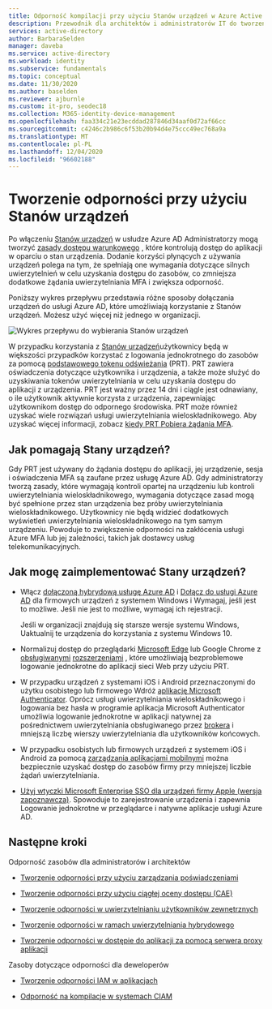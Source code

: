 ```yaml
---
title: Odporność kompilacji przy użyciu Stanów urządzeń w Azure Active Directory
description: Przewodnik dla architektów i administratorów IT do tworzenia odporności przy użyciu Stanów urządzeń
services: active-directory
author: BarbaraSelden
manager: daveba
ms.service: active-directory
ms.workload: identity
ms.subservice: fundamentals
ms.topic: conceptual
ms.date: 11/30/2020
ms.author: baselden
ms.reviewer: ajburnle
ms.custom: it-pro, seodec18
ms.collection: M365-identity-device-management
ms.openlocfilehash: faa334c21e23ecddad287846d34aaf0d72af66cc
ms.sourcegitcommit: c4246c2b986c6f53b20b94d4e75ccc49ec768a9a
ms.translationtype: MT
ms.contentlocale: pl-PL
ms.lasthandoff: 12/04/2020
ms.locfileid: "96602188"
---
```

# <a name="build-resilience-with-device-states"></a>Tworzenie odporności przy użyciu Stanów urządzeń

Po włączeniu [Stanów urządzeń](../devices/overview.md) w usłudze Azure AD Administratorzy mogą tworzyć [zasady dostępu warunkowego](../conditional-access/overview.md) , które kontrolują dostęp do aplikacji w oparciu o stan urządzenia. Dodanie korzyści płynących z używania urządzeń polega na tym, że spełniają one wymagania dotyczące silnych uwierzytelnień w celu uzyskania dostępu do zasobów, co zmniejsza dodatkowe żądania uwierzytelniania MFA i zwiększa odporność. 

Poniższy wykres przepływu przedstawia różne sposoby dołączania urządzeń do usługi Azure AD, które umożliwiają korzystanie z Stanów urządzeń. Możesz użyć więcej niż jednego w organizacji.

![Wykres przepływu do wybierania Stanów urządzeń](./media/resilience-with-device-states/admin-resilience-devices.png)

W przypadku korzystania z [Stanów urządzeń](../devices/overview.md)użytkownicy będą w większości przypadków korzystać z logowania jednokrotnego do zasobów za pomocą [podstawowego tokenu odświeżania](../devices/concept-primary-refresh-token.md) (PRT). PRT zawiera oświadczenia dotyczące użytkownika i urządzenia, a także może służyć do uzyskiwania tokenów uwierzytelniania w celu uzyskania dostępu do aplikacji z urządzenia. PRT jest ważny przez 14 dni i ciągle jest odnawiany, o ile użytkownik aktywnie korzysta z urządzenia, zapewniając użytkownikom dostęp do odpornego środowiska. PRT może również uzyskać wiele rozwiązań usługi uwierzytelniania wieloskładnikowego. Aby uzyskać więcej informacji, zobacz [kiedy PRT Pobiera żądania MFA](../devices/concept-primary-refresh-token.md).

## <a name="how-do-device-states-help"></a>Jak pomagają Stany urządzeń?

Gdy PRT jest używany do żądania dostępu do aplikacji, jej urządzenie, sesja i oświadczenia MFA są zaufane przez usługę Azure AD. Gdy administratorzy tworzą zasady, które wymagają kontroli opartej na urządzeniu lub kontroli uwierzytelniania wieloskładnikowego, wymagania dotyczące zasad mogą być spełnione przez stan urządzenia bez próby uwierzytelniania wieloskładnikowego. Użytkownicy nie będą widzieć dodatkowych wyświetleń uwierzytelniania wieloskładnikowego na tym samym urządzeniu. Powoduje to zwiększenie odporności na zakłócenia usługi Azure MFA lub jej zależności, takich jak dostawcy usług telekomunikacyjnych.

## <a name="how-do-i-implement-device-states"></a>Jak mogę zaimplementować Stany urządzeń?

* Włącz [dołączoną hybrydową usługę Azure AD](../devices/hybrid-azuread-join-plan.md) i [Dołącz do usługi Azure AD](../devices/azureadjoin-plan.md) dla firmowych urządzeń z systemem Windows i Wymagaj, jeśli jest to możliwe. Jeśli nie jest to możliwe, wymagaj ich rejestracji.

  Jeśli w organizacji znajdują się starsze wersje systemu Windows, Uaktualnij te urządzenia do korzystania z systemu Windows 10.

* Normalizuj dostęp do przeglądarki [Microsoft Edge](https://docs.microsoft.com/deployedge/microsoft-edge-security-identity) lub Google Chrome z [obsługiwanymi](https://chrome.google.com/webstore/detail/windows-10-accounts/ppnbnpeolgkicgegkbkbjmhlideopiji) [rozszerzeniami](https://chrome.google.com/webstore/detail/office/ndjpnladcallmjemlbaebfadecfhkepb) , które umożliwiają bezproblemowe logowanie jednokrotne do aplikacji sieci Web przy użyciu PRT.

* W przypadku urządzeń z systemami iOS i Android przeznaczonymi do użytku osobistego lub firmowego Wdróż [aplikację Microsoft Authenticator](../user-help/user-help-auth-app-overview.md). Oprócz usługi uwierzytelniania wieloskładnikowego i logowania bez hasła w programie aplikacja Microsoft Authenticator umożliwia logowanie jednokrotne w aplikacji natywnej za pośrednictwem uwierzytelniania obsługiwanego przez [brokera](../develop/brokered-auth.md) i mniejszą liczbę wierszy uwierzytelniania dla użytkowników końcowych.

* W przypadku osobistych lub firmowych urządzeń z systemem iOS i Android za pomocą [zarządzania aplikacjami mobilnymi](https://docs.microsoft.com/mem/intune/apps/app-management) można bezpiecznie uzyskać dostęp do zasobów firmy przy mniejszej liczbie żądań uwierzytelniania. 

* [Użyj wtyczki Microsoft Enterprise SSO dla urządzeń firmy Apple (wersja zapoznawcza)](../develop/apple-sso-plugin.md). Spowoduje to zarejestrowanie urządzenia i zapewnia Logowanie jednokrotne w przeglądarce i natywne aplikacje usługi Azure AD. 

## <a name="next-steps"></a>Następne kroki
Odporność zasobów dla administratorów i architektów
 
* [Tworzenie odporności przy użyciu zarządzania poświadczeniami](resilience-in-credentials.md)

* [Tworzenie odporności przy użyciu ciągłej oceny dostępu (CAE)](resilience-with-continuous-access-evaluation.md)

* [Tworzenie odporności w uwierzytelnianiu użytkowników zewnętrznych](resilience-b2b-authentication.md)

* [Tworzenie odporności w ramach uwierzytelniania hybrydowego](resilience-in-hybrid.md)

* [Tworzenie odporności w dostępie do aplikacji za pomocą serwera proxy aplikacji](resilience-on-premises-access.md)


Zasoby dotyczące odporności dla deweloperów

* [Tworzenie odporności IAM w aplikacjach](resilience-app-development-overview.md)

* [Odporność na kompilacje w systemach CIAM](resilience-b2c.md)
